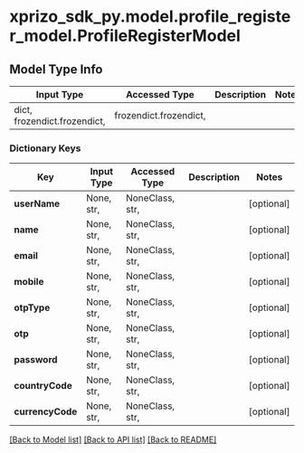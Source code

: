 # xprizo_sdk_py.model.profile_register_model.ProfileRegisterModel

## Model Type Info
Input Type | Accessed Type | Description | Notes
------------ | ------------- | ------------- | -------------
dict, frozendict.frozendict,  | frozendict.frozendict,  |  | 

### Dictionary Keys
Key | Input Type | Accessed Type | Description | Notes
------------ | ------------- | ------------- | ------------- | -------------
**userName** | None, str,  | NoneClass, str,  |  | [optional] 
**name** | None, str,  | NoneClass, str,  |  | [optional] 
**email** | None, str,  | NoneClass, str,  |  | [optional] 
**mobile** | None, str,  | NoneClass, str,  |  | [optional] 
**otpType** | None, str,  | NoneClass, str,  |  | [optional] 
**otp** | None, str,  | NoneClass, str,  |  | [optional] 
**password** | None, str,  | NoneClass, str,  |  | [optional] 
**countryCode** | None, str,  | NoneClass, str,  |  | [optional] 
**currencyCode** | None, str,  | NoneClass, str,  |  | [optional] 

[[Back to Model list]](../../README.md#documentation-for-models) [[Back to API list]](../../README.md#documentation-for-api-endpoints) [[Back to README]](../../README.md)

